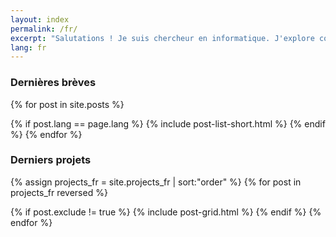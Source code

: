 ```yaml
---
layout: index
permalink: /fr/
excerpt: "Salutations ! Je suis chercheur en informatique. J'explore comment l'informatique physiologique peut améliorer les interactions homme-machine et mener à de nouveaux canaux de communication entre les personnes. J'en suis arrivé à la conclusion que le but de cette technologie est de contribuer à notre bien-être et de faciliter les relations humaines. Dumoins c'est la voie sur laquelle je tente de m'aventurer, bidouillant en chemin."
lang: fr
---
```


### Dernières brèves

<div class="tiles" id="news">

{% for post in site.posts %}
  <!-- only show posts of current language, only brief versions -->
  {% if post.lang == page.lang %}
    {% include post-list-short.html %}
  {% endif %}
{% endfor %}
</div><!-- /.tiles -->

<!-- get to next line no matter what -->
<!--  <br style="clear: both" /> -->

### Derniers projets

<div class="tiles">

<!-- not really a "post", but it's the variable name used in the html, and it works the same for this kind of page -->
{% assign projects_fr = site.projects_fr | sort:"order"  %}
{% for post in projects_fr reversed %}
  <!-- avoid to show an index page -->
  {% if post.exclude != true %}
    {% include post-grid.html %}
  {% endif %}
{% endfor %}
</div><!-- /.tiles -->
